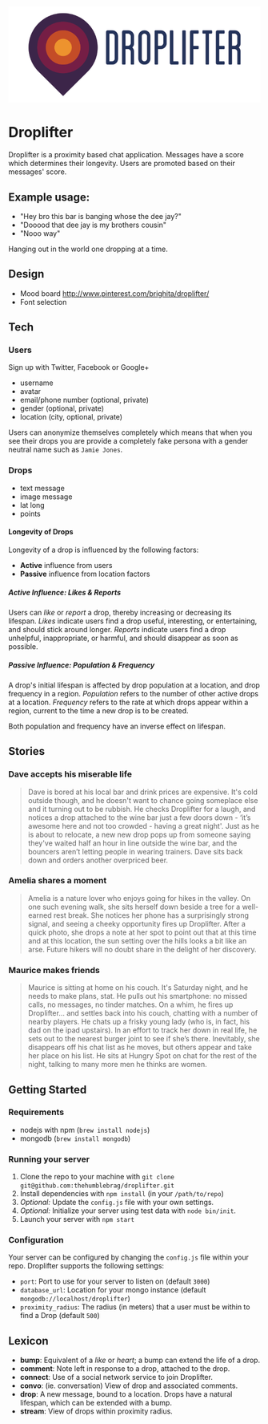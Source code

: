 ![Droplifter](artwork/droplifter-logo.png)

# Droplifter

Droplifter is a proximity based chat application.
Messages have a score which determines their longevity.
Users are promoted based on their messages' score.

## Example usage:

- "Hey bro this bar is banging whose the dee jay?"
- "Dooood that dee jay is my brothers cousin"
- "Nooo way"

Hanging out in the world one dropping at a time.

## Design

- Mood board http://www.pinterest.com/brighita/droplifter/
- Font selection

## Tech

### Users

Sign up with Twitter, Facebook or Google+

- username
- avatar
- email/phone number (optional, private)
- gender (optional, private)
- location (city, optional, private)

Users can anonymize themselves completely which means that when you see their drops you are provide a completely fake persona with a gender neutral name such as `Jamie Jones`.

### Drops

- text message
- image message
- lat long
- points

#### Longevity of Drops

Longevity of a drop is influenced by the following factors:

- **Active** influence from users
- **Passive** influence from location factors

##### Active Influence: Likes & Reports

Users can *like* or *report* a drop, thereby increasing or decreasing its lifespan. *Likes* indicate users find a drop useful, interesting, or entertaining, and should stick around longer. *Reports* indicate users find a drop unhelpful, inappropriate, or harmful, and should disappear as soon as possible.

##### Passive Influence: Population & Frequency

A drop's initial lifespan is affected by drop population at a location, and drop frequency in a region. *Population* refers to the number of other active drops at a location. *Frequency* refers to the rate at which drops appear within a region, current to the time a new drop is to be created.

Both population and frequency have an inverse effect on lifespan.

## Stories

### Dave accepts his miserable life

> Dave is bored at his local bar and drink prices are expensive. It's cold outside though, and he doesn't want to chance going someplace else and it turning out to be rubbish. He checks Droplifter for a laugh, and notices a drop attached to the wine bar just a few doors down - ‘it’s awesome here and not too crowded - having a great night'. Just as he is about to relocate, a new new drop pops up from someone saying they've waited half an hour in line outside the wine bar, and the bouncers aren’t letting people in wearing trainers. Dave sits back down and orders another overpriced beer.

### Amelia shares a moment

> Amelia is a nature lover who enjoys going for hikes in the valley. On one such evening walk, she sits herself down beside a tree for a well-earned rest break. She notices her phone has a surprisingly strong signal, and seeing a cheeky opportunity fires up Droplifter. After a quick photo, she drops a note at her spot to point out that at this time and at this location, the sun setting over the hills looks a bit like an arse. Future hikers will no doubt share in the delight of her discovery.

### Maurice makes friends

> Maurice is sitting at home on his couch. It's Saturday night, and he needs to make plans, stat. He pulls out his smartphone: no missed calls, no messages, no tinder matches. On a whim, he fires up Droplifter... and settles back into his couch, chatting with a number of nearby players. He chats up a frisky young lady (who is, in fact, his dad on the ipad upstairs). In an effort to track her down in real life, he sets out to the nearest burger joint to see if she’s there. Inevitably, she disappears off his chat list as he moves, but others appear and take her place on his list. He sits at Hungry Spot on chat for the rest of the night, talking to many more men he thinks are women.

## Getting Started

### Requirements

- nodejs with npm (`brew install nodejs`)
- mongodb (`brew install mongodb`)

### Running your server

1. Clone the repo to your machine with `git clone git@github.com:thehumblebrag/droplifter.git`
2. Install dependencies with `npm install` (in your `/path/to/repo`)
3. _Optional:_ Update the `config.js` file with your own settings.
4. _Optional:_ Initialize your server using test data with `node bin/init`.
4. Launch your server with `npm start`

### Configuration

Your server can be configured by changing the `config.js` file within your repo. Droplifter supports the following settings:

- `port`: Port to use for your server to listen on (default `3000`)
- `database_url`: Location for your mongo instance (default `mongodb://localhost/droplifter`)
- `proximity_radius`: The radius (in meters) that a user must be within to find a Drop (default `500`)

## Lexicon

- **bump**: Equivalent of a *like* or *heart*; a bump can extend the life of a drop.
- **comment**: Note left in response to a drop, attached to the drop.
- **connect**: Use of a social network service to join Droplifter.
- **convo**: (ie. conversation) View of drop and associated comments.
- **drop**: A new message, bound to a location. Drops have a natural lifespan, which can be extended with a bump.
- **stream**: View of drops within proximity radius.
